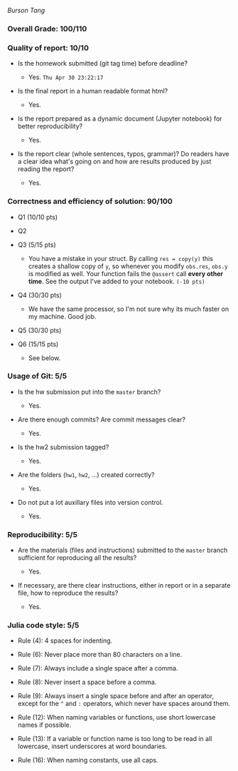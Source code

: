 *Burson Tang*

### Overall Grade: 100/110

### Quality of report: 10/10

* Is the homework submitted (git tag time) before deadline?

    - Yes. `Thu Apr 30 23:22:17`

* Is the final report in a human readable format html?  
	
    - Yes.

* Is the report prepared as a dynamic document (Jupyter notebook) for better reproducibility?
    
    - Yes.

* Is the report clear (whole sentences, typos, grammar)? Do readers have a clear idea what's going on and how are results produced by just reading the report?
    
    - Yes.


### Correctness and efficiency of solution: 90/100

* Q1 (10/10 pts)

* Q2 
	
* Q3 (5/15 pts)

    - You have a mistake in your struct. By calling `res = copy(y)` this creates a shallow copy of `y`, so whenever you modify `obs.res`, `obs.y` is modified as well. Your function fails the `@assert` call **every other time**. See the output I've added to your notebook. `(-10 pts)`

* Q4 (30/30 pts)

    - We have the same processor, so I'm not sure why its much faster on my machine. Good job.

* Q5 (30/30 pts)

* Q6 (15/15 pts) 

    - See below.


### Usage of Git: 5/5

* Is the hw submission put into the `master` branch?

    - Yes.

* Are there enough commits? Are commit messages clear? 

    - Yes.

* Is the hw2 submission tagged?

    - Yes.

* Are the folders (`hw1`, `hw2`, ...) created correctly?

    - Yes.

* Do not put a lot auxillary files into version control.  
    
    - Yes.

### Reproducibility: 5/5

* Are the materials (files and instructions) submitted to the `master` branch sufficient for reproducing all the results? 

    - Yes.

* If necessary, are there clear instructions, either in report or in a separate file, how to reproduce the results?  

    - Yes.


### Julia code style: 5/5

* Rule (4): 4 spaces for indenting. 
    
* Rule (6): Never place more than 80 characters on a line.

* Rule (7): Always include a single space after a comma. 

* Rule (8):  Never insert a space before a comma.

* Rule (9): Always insert a single space before and after an operator, except for the `^` and `:` operators, which never have spaces around them.

* Rule (12): When naming variables or functions, use short lowercase names if possible.

* Rule (13): If a variable or function name is too long to be read in all lowercase, insert underscores at word boundaries.

* Rule (16): When naming constants, use all caps.
